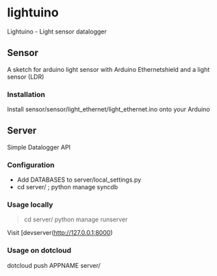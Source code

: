 lightuino
=========

Lightuino - Light sensor datalogger

Sensor
------
A sketch for arduino light sensor with Arduino Ethernetshield and a light sensor (LDR)

### Installation
Install sensor/sensor/light_ethernet/light_ethernet.ino onto your Arduino

Server
------
Simple Datalogger API 

### Configuration
- Add DATABASES to server/local_settings.py
- cd server/ ; python manage syncdb

### Usage locally
> cd server/
> python manage runserver

Visit [devserver(http://127.0.0.1:8000)

### Usage on dotcloud
dotcloud push APPNAME server/

